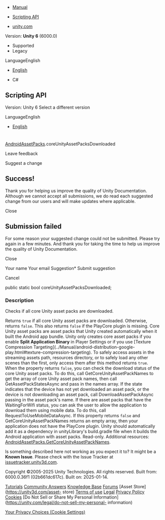 [ ]()

  * [Manual](../Manual/index.html)
  * [Scripting API](../ScriptReference/index.html)

  * [unity.com](https://unity.com/)

Version: **Unity 6** (6000.0)

  * Supported
  * Legacy

LanguageEnglish

  * [English]()

  * C#

[ ](https://docs.unity3d.com)

## Scripting API

Version: Unity 6 Select a different version

LanguageEnglish

  * [English]()

#
[AndroidAssetPacks](Android.AndroidAssetPacks.html).coreUnityAssetPacksDownloaded

Leave feedback

Suggest a change

## Success!

Thank you for helping us improve the quality of Unity Documentation. Although
we cannot accept all submissions, we do read each suggested change from our
users and will make updates where applicable.

Close

## Submission failed

For some reason your suggested change could not be submitted. Please <a>try
again</a> in a few minutes. And thank you for taking the time to help us
improve the quality of Unity Documentation.

Close

Your name Your email Suggestion* Submit suggestion

Cancel

[ ]()

public static bool coreUnityAssetPacksDownloaded;

### Description

Checks if all core Unity asset packs are downloaded.

Returns `true` if all core Unity asset packs are downloaded. Otherwise,
returns `false`. This also returns `false` if the PlayCore plugin is missing.
Core Unity asset packs are asset packs that Unity created automatically when
it built the Android app bundle. Unity only creates core asset packs if you
enable **Split Application Binary** in Player Settings or if you use [Texture
Compression Targeting](../Manual/android-distribution-google-
play.html#texture-compression-targeting). To safely access assets in the
streaming assets path, resources directory, or to safely load any other scenes
than the first, only access them after this method returns `true`. When the
property returns `false`, you can check the download status of the core Unity
asset packs. To do this, call GetCoreUnityAssetPackNames to get the array of
core Unity asset pack names, then call GetAssetPackStatesAsync and pass in the
names array. If the state indicates that the device has not yet downloaded an
asset pack, or the device is not downloading an asset pack, call
DownloadAssetPackAsync passing in the asset pack's name. If there are asset
packs that have the WaitingForWifi status, you can ask the user to allow the
application to download them using mobile data. To do this, call
RequestToUseMobileDataAsync. If this property returns `false` and
GetCoreUnityAssetPackNames returns an empty array, then your application does
not have the PlayCore plugin. Unity should automatically add it as a
dependency in unityLibrary's build.gradle file when it builds the Android
application with asset packs. Read-only. Additional resources:
[AndroidAssetPacks.GetCoreUnityAssetPackNames](Android.AndroidAssetPacks.GetCoreUnityAssetPackNames.html).

Is something described here not working as you expect it to? It might be a
**Known Issue**. Please check with the Issue Tracker at
[issuetracker.unity3d.com](https://issuetracker.unity3d.com).

Copyright ©2005-2025 Unity Technologies. All rights reserved. Built from:
6000.0.36f1 (02b661dc617c). Built on: 2025-01-14.

[Tutorials](https://unity3d.com/learn) [Community
Answers](https://answers.unity3d.com) [Knowledge
Base](https://support.unity3d.com/hc/en-us)
[Forums](https://forum.unity3d.com) [Asset Store](https://unity3d.com/asset-
store) [Terms of use](https://docs.unity3d.com/Manual/TermsOfUse.html)
[Legal](https://unity.com/legal) [Privacy
Policy](https://unity.com/legal/privacy-policy)
[Cookies](https://unity.com/legal/cookie-policy) [Do Not Sell or Share My
Personal Information](https://unity.com/legal/do-not-sell-my-personal-
information)

[Your Privacy Choices (Cookie Settings)](javascript:void\(0\);)

